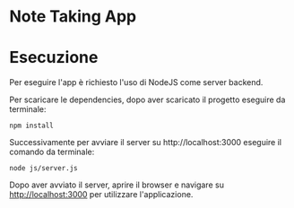 # Note Taking App

# Esecuzione

Per eseguire l'app è richiesto l'uso di NodeJS come server backend.

Per scaricare le dependencies, dopo aver scaricato il progetto eseguire da terminale:

```
npm install
```

Successivamente per avviare il server su http://localhost:3000 eseguire il comando da terminale:

```
node js/server.js
```

Dopo aver avviato il server, aprire il browser e navigare su [http://localhost:3000](http://localhost:3000) per utilizzare l'applicazione.
